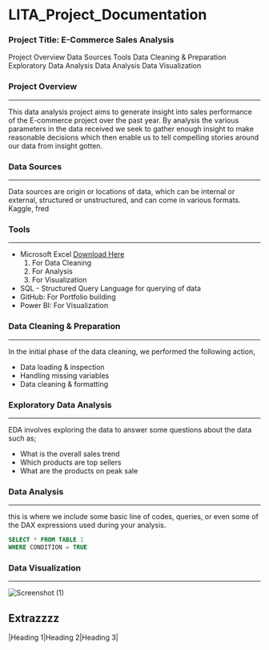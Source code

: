 # LITA_Project_Documentation

### Project Title: E-Commerce Sales Analysis

Project Overview
Data Sources
Tools
Data Cleaning & Preparation
Exploratory Data Analysis
Data Analysis
Data Visualization


### Project Overview
---
This data analysis project aims to generate insight into  sales performance of the E-commerce project over the past year. By analysis the various parameters in the data received we seek to gather enough insight to make reasonable decisions which then enable us to tell compelling stories around our data from insight gotten.

### Data Sources
---
Data sources are origin or locations of data, which can be internal or external, structured or unstructured, and can come in various formats. Kaggle, fred

### Tools
---
- Microsoft Excel [Download Here](https://microsoft-excel.en.softonic.com/)
   1. For Data Cleaning
   2. For  Analysis
   3. For Visualization
- SQL - Structured Query Language for querying of data
- GitHub: For Portfolio building
- Power BI: For Visualization

### Data Cleaning & Preparation
---
In the initial phase of the data cleaning, we performed the following action,
- Data loading & inspection
- Handling missing variables
- Data cleaning & formatting
  
### Exploratory Data Analysis
---
EDA involves exploring the data to answer some questions about the data such as;
- What is the overall sales trend
- Which products are top sellers
- What are the products on peak sale

### Data Analysis
---
this is where we include some basic line of codes, queries, or even some of the DAX expressions used during your analysis.
  ```SQL
  SELECT * FROM TABLE 1
  WHERE CONDITION = TRUE
```

### Data Visualization
---
![Screenshot (1)](https://github.com/user-attachments/assets/6124a197-8d2f-46ff-997c-6d9d33f85602)

## Extrazzzz

|Heading 1|Heading 2|Heading 3|

